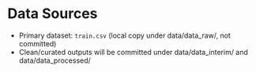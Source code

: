 # Data Sources
- Primary dataset: `train.csv` (local copy under data/data_raw/, not committed)
- Clean/curated outputs will be committed under data/data_interim/ and data/data_processed/
